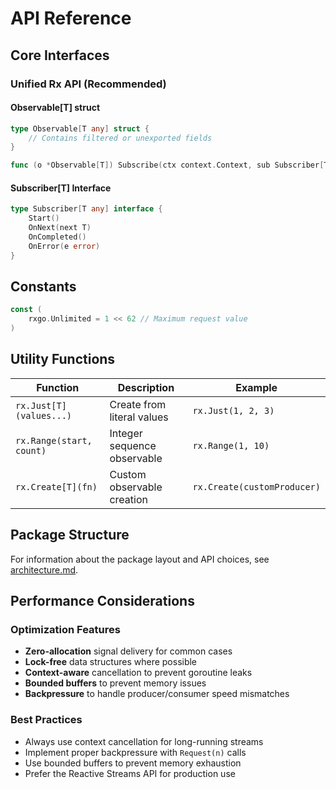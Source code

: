 # API Reference

## Core Interfaces

### Unified Rx API (Recommended)

#### Observable[T] struct
```go
type Observable[T any] struct {
    // Contains filtered or unexported fields
}

func (o *Observable[T]) Subscribe(ctx context.Context, sub Subscriber[T])
```

#### Subscriber[T] Interface
```go
type Subscriber[T any] interface {
    Start()
    OnNext(next T)
    OnCompleted()
    OnError(e error)
}
```

## Constants

```go
const (
    rxgo.Unlimited = 1 << 62 // Maximum request value
)
```

## Utility Functions

| Function | Description | Example |
|----------|-------------|---------|
| `rx.Just[T](values...)` | Create from literal values | `rx.Just(1, 2, 3)` |
| `rx.Range(start, count)` | Integer sequence observable | `rx.Range(1, 10)` |
| `rx.Create[T](fn)` | Custom observable creation | `rx.Create(customProducer)` |

## Package Structure

For information about the package layout and API choices, see [architecture.md](./architecture.md).

## Performance Considerations

### Optimization Features
- **Zero-allocation** signal delivery for common cases
- **Lock-free** data structures where possible
- **Context-aware** cancellation to prevent goroutine leaks
- **Bounded buffers** to prevent memory issues
- **Backpressure** to handle producer/consumer speed mismatches

### Best Practices
- Always use context cancellation for long-running streams
- Implement proper backpressure with `Request(n)` calls
- Use bounded buffers to prevent memory exhaustion
- Prefer the Reactive Streams API for production use
